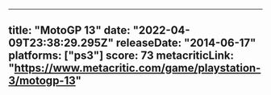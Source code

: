 
---
title: "MotoGP 13"
date: "2022-04-09T23:38:29.295Z"
releaseDate: "2014-06-17"
platforms: ["ps3"]
score: 73
metacriticLink: "https://www.metacritic.com/game/playstation-3/motogp-13"
---
